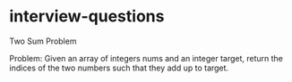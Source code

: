 # interview-questions

Two Sum Problem

Problem:
Given an array of integers nums and an integer target, return the indices of the two numbers such that they add up to target.
